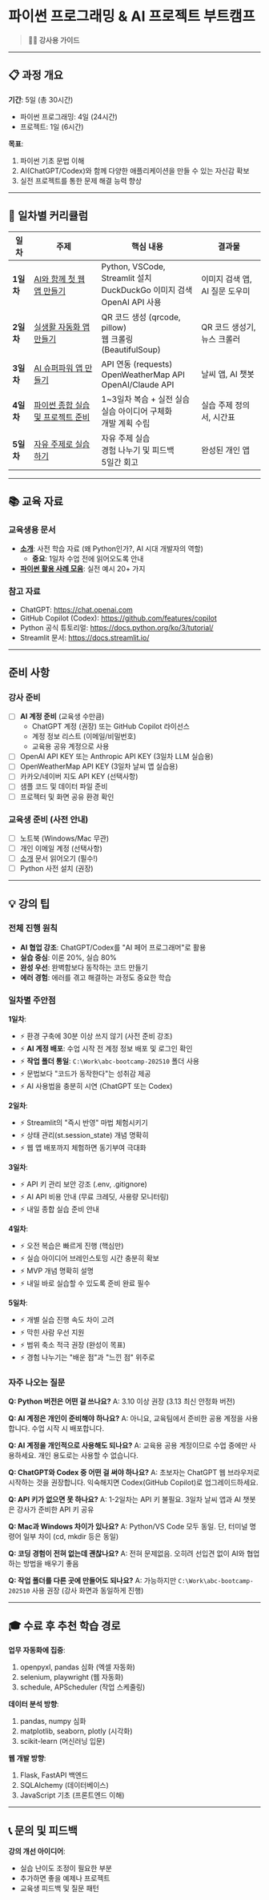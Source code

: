 # 파이썬 프로그래밍 & AI 프로젝트 부트캠프

> **👨‍🏫 강사용 가이드**

---

## 📋 과정 개요

**기간**: 5일 (총 30시간)
- 파이썬 프로그래밍: 4일 (24시간)
- 프로젝트: 1일 (6시간)

**목표**:
1. 파이썬 기초 문법 이해
2. AI(ChatGPT/Codex)와 함께 다양한 애플리케이션을 만들 수 있는 자신감 확보
3. 실전 프로젝트를 통한 문제 해결 능력 향상

---

## 🎯 일차별 커리큘럼

| 일차      | 주제                                                         | 핵심 내용                                                              | 결과물                 |
| ------- | ---------------------------------------------------------- | ------------------------------------------------------------------ | ------------------- |
| **1일차** | [AI와 함께 첫 웹 앱 만들기](01%EC%9D%BC%EC%B0%A8%20-%20AI%EC%99%80%20%ED%95%A8%EA%BB%98%20%EC%B2%AB%20%EC%9B%B9%20%EC%95%B1%20%EB%A7%8C%EB%93%A4%EA%B8%B0.md)          | Python, VSCode, Streamlit 설치<br>DuckDuckGo 이미지 검색<br>OpenAI API 사용 | 이미지 검색 앱, AI 질문 도우미 |
| **2일차** | [실생활 자동화 앱 만들기](02%EC%9D%BC%EC%B0%A8%20-%20%EC%8B%A4%EC%83%9D%ED%99%9C%20%EC%9E%90%EB%8F%99%ED%99%94%20%EC%95%B1%20%EB%A7%8C%EB%93%A4%EA%B8%B0.md)                | QR 코드 생성 (qrcode, pillow)<br>웹 크롤링 (BeautifulSoup)                 | QR 코드 생성기, 뉴스 크롤러   |
| **3일차** | [AI 슈퍼파워 앱 만들기](03%EC%9D%BC%EC%B0%A8%20-%20AI%20%EC%8A%88%ED%8D%BC%ED%8C%8C%EC%9B%8C%20%EC%95%B1%20%EB%A7%8C%EB%93%A4%EA%B8%B0.md)                | API 연동 (requests)<br>OpenWeatherMap API<br>OpenAI/Claude API       | 날씨 앱, AI 챗봇         |
| **4일차** | [파이썬 종합 실습 및 프로젝트 준비](04%EC%9D%BC%EC%B0%A8%20-%20%ED%8C%8C%EC%9D%B4%EC%8D%AC%20%EC%A2%85%ED%95%A9%20%EC%8B%A4%EC%8A%B5%20%EB%B0%8F%20%ED%94%84%EB%A1%9C%EC%A0%9D%ED%8A%B8%20%EC%A4%80%EB%B9%84.md) | 1~3일차 복습 + 실전 실습<br>실습 아이디어 구체화<br>개발 계획 수립                     | 실습 주제 정의서, 시간표      |
| **5일차** | [자유 주제로 실습하기](05%EC%9D%BC%EC%B0%A8%20-%20%EC%9E%90%EC%9C%A0%20%EC%A3%BC%EC%A0%9C%EB%A1%9C%20%EC%8B%A4%EC%8A%B5%ED%95%98%EA%B8%B0.md)                  | 자유 주제 실습<br>경험 나누기 및 피드백<br>5일간 회고                                 | 완성된 개인 앱        |

---

## 📚 교육 자료

### 교육생용 문서
- **[소개](%EC%86%8C%EA%B0%9C.md)**: 사전 학습 자료 (왜 Python인가?, AI 시대 개발자의 역할)
  - **중요**: 1일차 수업 전에 읽어오도록 안내
- **[파이썬 활용 사례 모음](%ED%8C%8C%EC%9D%B4%EC%8D%AC%20%ED%99%9C%EC%9A%A9%20%EC%82%AC%EB%A1%80%20%EB%AA%A8%EC%9D%8C.md)**: 실전 예시 20+ 가지

### 참고 자료
- ChatGPT: https://chat.openai.com
- GitHub Copilot (Codex): https://github.com/features/copilot
- Python 공식 튜토리얼: https://docs.python.org/ko/3/tutorial/
- Streamlit 문서: https://docs.streamlit.io/

---

## 준비 사항

### 강사 준비
- [ ] **AI 계정 준비** (교육생 수만큼)
  - ChatGPT 계정 (권장) 또는 GitHub Copilot 라이선스
  - 계정 정보 리스트 (이메일/비밀번호)
  - 교육용 공유 계정으로 사용
- [ ] OpenAI API KEY 또는 Anthropic API KEY (3일차 LLM 실습용)
- [ ] OpenWeatherMap API KEY (3일차 날씨 앱 실습용)
- [ ] 카카오/네이버 지도 API KEY (선택사항)
- [ ] 샘플 코드 및 데이터 파일 준비
- [ ] 프로젝터 및 화면 공유 환경 확인

### 교육생 준비 (사전 안내)
- [ ] 노트북 (Windows/Mac 무관)
- [ ] 개인 이메일 계정 (선택사항)
- [ ] [소개](%EC%86%8C%EA%B0%9C.md) 문서 읽어오기 (필수!)
- [ ] Python 사전 설치 (권장)

---

## 💡 강의 팁

### 전체 진행 원칙
- **AI 협업 강조**: ChatGPT/Codex를 "AI 페어 프로그래머"로 활용
- **실습 중심**: 이론 20%, 실습 80%
- **완성 우선**: 완벽함보다 동작하는 코드 만들기
- **에러 경험**: 에러를 겪고 해결하는 과정도 중요한 학습

### 일차별 주안점

**1일차**:
- ⚡ 환경 구축에 30분 이상 쓰지 않기 (사전 준비 강조)
- ⚡ **AI 계정 배포**: 수업 시작 전 계정 정보 배포 및 로그인 확인
- ⚡ **작업 폴더 통일**: `C:\Work\abc-bootcamp-202510` 폴더 사용
- ⚡ 문법보다 "코드가 동작한다"는 성취감 제공
- ⚡ AI 사용법을 충분히 시연 (ChatGPT 또는 Codex)

**2일차**:
- ⚡ Streamlit의 "즉시 반영" 마법 체험시키기
- ⚡ 상태 관리(st.session_state) 개념 명확히
- ⚡ 웹 앱 배포까지 체험하면 동기부여 극대화

**3일차**:
- ⚡ API 키 관리 보안 강조 (.env, .gitignore)
- ⚡ AI API 비용 안내 (무료 크레딧, 사용량 모니터링)
- ⚡ 내일 종합 실습 준비 안내

**4일차**:
- ⚡ 오전 복습은 빠르게 진행 (핵심만)
- ⚡ 실습 아이디어 브레인스토밍 시간 충분히 확보
- ⚡ MVP 개념 명확히 설명
- ⚡ 내일 바로 실습할 수 있도록 준비 완료 필수

**5일차**:
- ⚡ 개별 실습 진행 속도 차이 고려
- ⚡ 막힌 사람 우선 지원
- ⚡ 범위 축소 적극 권장 (완성이 목표)
- ⚡ 경험 나누기는 "배운 점"과 "느낀 점" 위주로

### 자주 나오는 질문

**Q: Python 버전은 어떤 걸 쓰나요?**
A: 3.10 이상 권장 (3.13 최신 안정화 버전)

**Q: AI 계정은 개인이 준비해야 하나요?**
A: 아니요, 교육팀에서 준비한 공용 계정을 사용합니다. 수업 시작 시 배포합니다.

**Q: AI 계정을 개인적으로 사용해도 되나요?**
A: 교육용 공용 계정이므로 수업 중에만 사용하세요. 개인 용도로는 사용할 수 없습니다.

**Q: ChatGPT와 Codex 중 어떤 걸 써야 하나요?**
A: 초보자는 ChatGPT 웹 브라우저로 시작하는 것을 권장합니다. 익숙해지면 Codex(GitHub Copilot)로 업그레이드하세요.

**Q: API 키가 없으면 못 하나요?**
A: 1-2일차는 API 키 불필요. 3일차 날씨 앱과 AI 챗봇은 강사가 준비한 API 키 공유

**Q: Mac과 Windows 차이가 있나요?**
A: Python/VS Code 모두 동일. 단, 터미널 명령어 일부 차이 (cd, mkdir 등은 동일)

**Q: 코딩 경험이 전혀 없는데 괜찮나요?**
A: 전혀 문제없음. 오히려 선입견 없이 AI와 협업하는 방법을 배우기 좋음

**Q: 작업 폴더를 다른 곳에 만들어도 되나요?**
A: 가능하지만 `C:\Work\abc-bootcamp-202510` 사용 권장 (강사 화면과 동일하게 진행)

---

## 🎓 수료 후 추천 학습 경로

**업무 자동화에 집중**:
1. openpyxl, pandas 심화 (엑셀 자동화)
2. selenium, playwright (웹 자동화)
3. schedule, APScheduler (작업 스케줄링)

**데이터 분석 방향**:
1. pandas, numpy 심화
2. matplotlib, seaborn, plotly (시각화)
3. scikit-learn (머신러닝 입문)

**웹 개발 방향**:
1. Flask, FastAPI 백엔드
2. SQLAlchemy (데이터베이스)
3. JavaScript 기초 (프론트엔드 이해)

---

## 📞 문의 및 피드백

**강의 개선 아이디어**:
- 실습 난이도 조정이 필요한 부분
- 추가하면 좋을 예제나 프로젝트
- 교육생 피드백 및 질문 패턴
